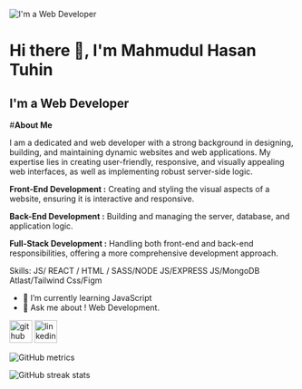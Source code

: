 ![I'm a Web Developer](https://media.licdn.com/dms/image/D5616AQECngrRWKHE2A/profile-displaybackgroundimage-shrink_350_1400/0/1717763646736?e=1723075200&v=beta&t=-Scw3Rbb8_aBsVcA2N8uKE7q4xaXM1FPqnjjd5HNsVE)
# Hi there 👋, I'm Mahmudul Hasan Tuhin
## I'm a Web Developer

#<b>About Me</b>

I am a dedicated and  web developer with a strong background in designing, building, and maintaining dynamic websites and web applications. My expertise lies in creating user-friendly, responsive, and visually appealing web interfaces, as well as implementing robust server-side logic.

<b>Front-End Development :</b> Creating and styling the visual aspects of a website, ensuring it is interactive and responsive.

<b>Back-End Development :</b> Building and managing the server, database, and application logic.

<b>Full-Stack Development :</b> Handling both front-end and back-end responsibilities, offering a more comprehensive development approach.


Skills:  JS/ REACT / HTML / SASS/NODE JS/EXPRESS JS/MongoDB Atlast/Tailwind Css/Figm

- 🌱 I’m currently learning JavaScript 
- 💬 Ask me about ! Web Development. 


[<img src='https://cdn.jsdelivr.net/npm/simple-icons@3.0.1/icons/github.svg' alt='github' height='40'>](https://github.com/tuhincoder)  [<img src='https://cdn.jsdelivr.net/npm/simple-icons@3.0.1/icons/linkedin.svg' alt='linkedin' height='40'>](https://www.linkedin.com/in/TuhinMahmud/)  





![GitHub metrics](https://metrics.lecoq.io/tuhincoder)  

![GitHub streak stats](https://streak-stats.demolab.com/?user=tuhincoder)  

